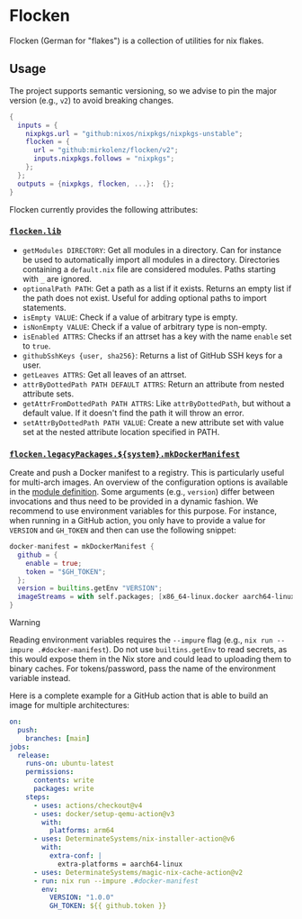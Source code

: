# Flocken

Flocken (German for "flakes") is a collection of utilities for nix flakes.

## Usage

The project supports semantic versioning, so we advise to pin the major version (e.g., `v2`) to avoid breaking changes.

```nix
{
  inputs = {
    nixpkgs.url = "github:nixos/nixpkgs/nixpkgs-unstable";
    flocken = {
      url = "github:mirkolenz/flocken/v2";
      inputs.nixpkgs.follows = "nixpkgs";
    };
  };
  outputs = {nixpkgs, flocken, ...}:  {};
}
```

Flocken currently provides the following attributes:

### [`flocken.lib`](./lib/default.nix)

- `getModules DIRECTORY`: Get all modules in a directory.
  Can for instance be used to automatically import all modules in a directory.
  Directories containing a `default.nix` file are considered modules.
  Paths starting with `_` are ignored.
- `optionalPath PATH`: Get a path as a list if it exists.
  Returns an empty list if the path does not exist.
  Useful for adding optional paths to import statements.
- `isEmpty VALUE`: Check if a value of arbitrary type is empty.
- `isNonEmpty VALUE`: Check if a value of arbitrary type is non-empty.
- `isEnabled ATTRS`: Checks if an attrset has a key with the name `enable` set to `true`.
- `githubSshKeys {user, sha256}`: Returns a list of GitHub SSH keys for a user.
- `getLeaves ATTRS`: Get all leaves of an attrset.
- `attrByDottedPath PATH DEFAULT ATTRS`: Return an attribute from nested attribute sets.
- `getAttrFromDottedPath PATH ATTRS`: Like `attrByDottedPath`, but without a default value. If it doesn't find the path it will throw an error.
- `setAttrByDottedPath PATH VALUE`: Create a new attribute set with value set at the nested attribute location specified in PATH.

### [`flocken.legacyPackages.${system}.mkDockerManifest`](./docker-manifest/default.md)

Create and push a Docker manifest to a registry.
This is particularly useful for multi-arch images.
An overview of the configuration options is available in the [module definition](./docker-manifest/module.nix).
Some arguments (e.g., `version`) differ between invocations and thus need to be provided in a dynamic fashion.
We recommend to use environment variables for this purpose.
For instance, when running in a GitHub action, you only have to provide a value for `VERSION` and `GH_TOKEN` and then can use the following snippet:

```nix
docker-manifest = mkDockerManifest {
  github = {
    enable = true;
    token = "$GH_TOKEN";
  };
  version = builtins.getEnv "VERSION";
  imageStreams = with self.packages; [x86_64-linux.docker aarch64-linux.docker];
}
```

> [!warning]
> Reading environment variables requires the `--impure` flag (e.g., `nix run --impure .#docker-manifest`).
> Do not use `builtins.getEnv` to read secrets, as this would expose them in the Nix store and could lead to uploading them to binary caches.
> For tokens/password, pass the name of the environment variable instead.

Here is a complete example for a GitHub action that is able to build an image for multiple architectures:

```yaml
on:
  push:
    branches: [main]
jobs:
  release:
    runs-on: ubuntu-latest
    permissions:
      contents: write
      packages: write
    steps:
      - uses: actions/checkout@v4
      - uses: docker/setup-qemu-action@v3
        with:
          platforms: arm64
      - uses: DeterminateSystems/nix-installer-action@v6
        with:
          extra-conf: |
            extra-platforms = aarch64-linux
      - uses: DeterminateSystems/magic-nix-cache-action@v2
      - run: nix run --impure .#docker-manifest
        env:
          VERSION: "1.0.0"
          GH_TOKEN: ${{ github.token }}
```
